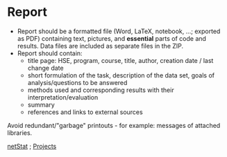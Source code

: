 # Report 

  - Report should be a formatted file (Word, LaTeX, notebook, ...; exported as PDF) containing text, pictures, and **essential** parts of code and results. Data files are included as separate files in the ZIP.
  - Report should contain: 
    * title page: HSE, program, course, title, author, creation date / last change date
    * short formulation of the task, description of the data set, goals of analysis/questions to be answered
    * methods used and corresponding results with their interpretation/evaluation
    * summary
    * references and links to external sources

Avoid redundant/"garbage" printouts - for example: messages of attached libraries.

[netStat](../2024.md) ; [Projects](stu.md)


